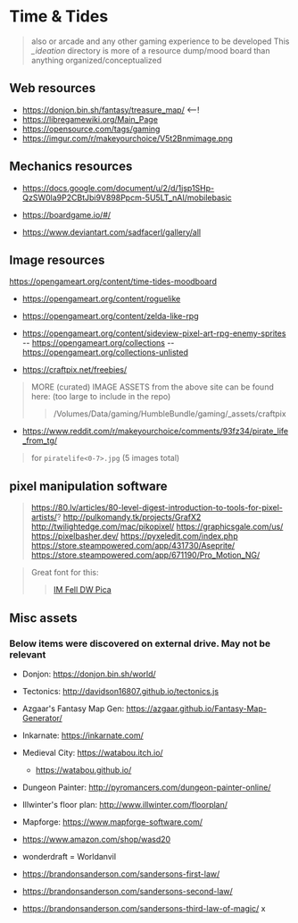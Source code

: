 # Time & Tides
> also or arcade and any other gaming experience to be developed
This _\_ideation_ directory is more of a resource dump/mood board than anything organized/conceptualized

## Web resources
- https://donjon.bin.sh/fantasy/treasure_map/ <--!
- https://libregamewiki.org/Main_Page
- https://opensource.com/tags/gaming
- https://imgur.com/r/makeyourchoice/V5t2Bnmimage.png

## Mechanics resources
- https://docs.google.com/document/u/2/d/1jsp1SHp-QzSW0la9P2CBtJbi9V898Ppcm-5U5LT_nAI/mobilebasic

- https://boardgame.io/#/
- https://www.deviantart.com/sadfacerl/gallery/all

## Image resources
https://opengameart.org/content/time-tides-moodboard
- https://opengameart.org/content/roguelike
- https://opengameart.org/content/zelda-like-rpg
- https://opengameart.org/content/sideview-pixel-art-rpg-enemy-sprites
-- https://opengameart.org/collections
-- https://opengameart.org/collections-unlisted

- https://craftpix.net/freebies/
> MORE (curated) IMAGE ASSETS from the above site can be found here:
> (too large to include in the repo)
> > /Volumes/Data/gaming/HumbleBundle/gaming/_assets/craftpix

- https://www.reddit.com/r/makeyourchoice/comments/93fz34/pirate_life_from_tg/
> for `piratelife<0-7>.jpg` (5 images total)

## pixel manipulation software
> https://80.lv/articles/80-level-digest-introduction-to-tools-for-pixel-artists/?
http://pulkomandy.tk/projects/GrafX2
http://twilightedge.com/mac/pikopixel/
https://graphicsgale.com/us/
https://pixelbasher.dev/
https://pyxeledit.com/index.php
https://store.steampowered.com/app/431730/Aseprite/
https://store.steampowered.com/app/671190/Pro_Motion_NG/

> Great font for this:
> > [IM Fell DW Pica](https://fonts.google.com/specimen/IM+Fell+DW+Pica)

## Misc assets
### Below items were discovered on external drive. May not be relevant
- Donjon: https://donjon.bin.sh/world/
- Tectonics: http://davidson16807.github.io/tectonics.js
- Azgaar's Fantasy Map Gen: https://azgaar.github.io/Fantasy-Map-Generator/
- Inkarnate: https://inkarnate.com/
- Medieval City: https://watabou.itch.io/
  - https://watabou.github.io/

- Dungeon Painter: http://pyromancers.com/dungeon-painter-online/
- Illwinter's floor plan: http://www.illwinter.com/floorplan/
- Mapforge: https://www.mapforge-software.com/
- https://www.amazon.com/shop/wasd20

- wonderdraft
= Worldanvil


- https://brandonsanderson.com/sandersons-first-law/
- https://brandonsanderson.com/sandersons-second-law/
- https://brandonsanderson.com/sandersons-third-law-of-magic/
x